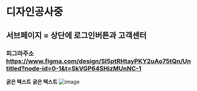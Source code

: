 # 디자인공사중
## 서브페이지 = 상단에 로그인버튼과 고객센터
### 피그마주소 https://www.figma.com/design/SI5ptRHtayPKY2uAo75tQn/Untitled?node-id=0-1&t=SkVGP64SHizMUnNC-1
**굵은 텍스트**
__굵은 텍스트__
![image](https://github.com/user-attachments/assets/65c899a7-51e7-4d87-af99-c78e58ebce05)
